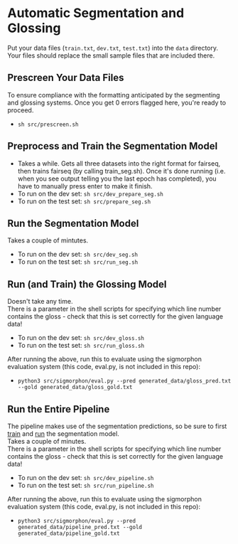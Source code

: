 # Automatic Segmentation and Glossing

Put your data files (`train.txt`,  `dev.txt`, `test.txt`) into the `data` directory.  Your files should replace the small sample files that are included there.

## Prescreen Your Data Files
To ensure compliance with the formatting anticipated by the segmenting and glossing systems.  Once you get 0 errors flagged here, you're ready to proceed.  
- `sh src/prescreen.sh`

## Preprocess and Train the Segmentation Model
- Takes a while. Gets all three datasets into the right format for fairseq, then trains fairseq (by calling train_seg.sh).  Once it's done running (i.e. when you see output telling you the last epoch has completed), you have to manually press enter to make it finish.
- To run on the dev set: ``sh src/dev_prepare_seg.sh``
- To run on the test set: ``sh src/prepare_seg.sh``

## Run the Segmentation Model
Takes a couple of mintutes.
- To run on the dev set: ``sh src/dev_seg.sh``
- To run on the test set: ``sh src/run_seg.sh``

## Run (and Train) the Glossing Model
Doesn't take any time.  
There is a parameter in the shell scripts for specifying which line number contains the gloss - check that this is set correctly for the given language data!  
- To run on the dev set: ``sh src/dev_gloss.sh``
- To run on the test set: ``sh src/run_gloss.sh``

After running the above, run this to evaluate using the sigmorphon evaluation system (this code, eval.py, is not included in this repo):  
- ``python3 src/sigmorphon/eval.py --pred generated_data/gloss_pred.txt --gold generated_data/gloss_gold.txt``

## Run the Entire Pipeline
The pipeline makes use of the segmentation predictions, so be sure to first [train](#preprocess-and-train-the-segmentation-model) and [run](#run-the-segmentation-model) the segmentation model.  
Takes a couple of minutes.  
There is a parameter in the shell scripts for specifying which line number contains the gloss - check that this is set correctly for the given language data!  
- To run on the dev set: ``sh src/dev_pipeline.sh``
- To run on the test set: ``sh src/run_pipeline.sh``

After running the above, run this to evaluate using the sigmorphon evaluation system (this code, eval.py, is not included in this repo):  
- ``python3 src/sigmorphon/eval.py --pred generated_data/pipeline_pred.txt --gold generated_data/pipeline_gold.txt``

